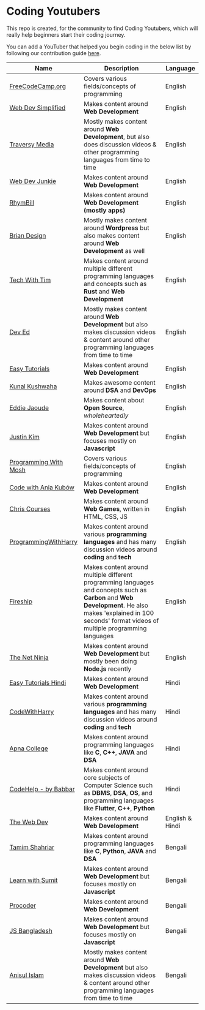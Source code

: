 # Coding Youtubers

This repo is created, for the community to find Coding Youtubers, which will really help beginners start their coding journey.

You can add a YouTuber that helped you begin coding in the below list by following our contribution guide [here](CONTRIBUTING.md).


| Name | Description | Language |
| -------------| ------------- | ------------- |
| [FreeCodeCamp.org](https://www.youtube.com/Freecodecamp) | Covers various fields/concepts of programming | English |
| [Web Dev Simplified](https://www.youtube.com/WebDevSimplified) | Makes content around **Web Development** | English |
| [Traversy Media](https://www.youtube.com/TraversyMedia) | Mostly makes content around **Web Development**, but also does discussion videos & other programming languages from time to time | English |
| [Web Dev Junkie](https://www.youtube.com/WebDevJunkie) | Makes content around **Web Development** | English |
| [RhymBill](https://www.youtube.com/RhymBil) | Makes content around **Web Development (mostly apps)** | English |
| [Brian Design](https://www.youtube.com/channel/UCsKsymTY_4BYR-wytLjex7A) | Mostly makes content around **Wordpress** but also makes content around **Web Development** as well | English |
| [Tech With Tim](https://youtube.com/techwithtim) | Makes content around multiple different programming languages and concepts such as **Rust** and **Web Development** | English |
| [Dev Ed](https://www.youtube.com/DevEd) | Mostly makes content around **Web Development** but also makes discussion videos & content around other programming languages from time to time | English |
| [Easy Tutorials](https://www.youtube.com/EasyTutorialsVideo) | Makes content around **Web Development** | English |
| [Kunal Kushwaha](https://www.youtube.com/kunalkushwaha) | Makes awesome content around **DSA** and **DevOps** | English |
| [Eddie Jaoude](https://www.youtube.com/channel/UC5mnBodB73bR88fLXHSfzYA) | Makes content about **Open Source**, *wholeheartedly* | English |
| [Justin Kim](https://www.youtube.com/JustinKimJS) | Makes content around **Web Development** but focuses mostly on **Javascript** | English |
| [Programming With Mosh](https://www.youtube.com/programmingwithmosh) | Covers various fields/concepts of programming | English |
| [Code with Ania Kubów](https://www.youtube.com/AniaKub%C3%B3w) | Makes content around **Web Development** | English |
| [Chris Courses](https://www.youtube.com/ChrisCourses) | Makes content around **Web Games**, written in HTML, CSS, JS | English |
| [ProgrammingWithHarry](https://www.youtube.com/programmingwithharry) | Makes content around various **programming languages** and has many discussion videos around **coding** and **tech** | English |
| [Fireship](https://www.youtube.com/c/Fireship) | Makes content around multiple different programming languages and concepts such as **Carbon** and **Web Development**. He also makes 'explained in 100 seconds' format videos of multiple programming languages | English |
| [The Net Ninja](https://www.youtube.com/TheNetNinja) | Makes content around **Web Development** but mostly been doing **Node.js** recently | English |
| [Easy Tutorials Hindi](https://www.youtube.com/EasyTutorialsVideo) | Makes content around **Web Development** | Hindi |
| [CodeWithHarry](https://www.youtube.com/CodeWithHarry) | Makes content around various **programming languages** and has many discussion videos around **coding** and **tech** | Hindi |
| [Apna College](https://www.youtube.com/ApnaCollegeOfficial) | Makes content around programming languages like **C**, **C++**, **JAVA** and **DSA** | Hindi |
| [CodeHelp - by Babbar](https://www.youtube.com/CodeHelpbyBabbar) | Makes content around core subjects of Computer Science such as **DBMS**, **DSA**, **OS**, and programming languages like **Flutter**, **C++**, **Python** | Hindi |
| [The Web Dev](https://www.youtube.com/channel/UCRf7mazcufqZxd2pR3oQJuQ) | Makes content around **Web Development** | English & Hindi |
| [Tamim Shahriar](https://www.youtube.com/c/TamimShahriar) | Makes content around programming languages like **C**, **Python**, **JAVA** and **DSA** | Bengali |
| [Learn with Sumit](https://www.youtube.com/c/LearnwithSumit) | Makes content around **Web Development** but focuses mostly on **Javascript** | Bengali |
| [Procoder](https://www.youtube.com/c/ProcoderBD) | Makes content around **Web Development** | Bengali |
| [JS Bangladesh](https://www.youtube.com/c/JSBangladesh) | Makes content around **Web Development** but focuses mostly on **Javascript** | Bengali |
| [Anisul Islam](https://www.youtube.com/c/anisulislamrubel) | Mostly makes content around **Web Development** but also makes discussion videos & content around other programming languages from time to time | Bengali |
